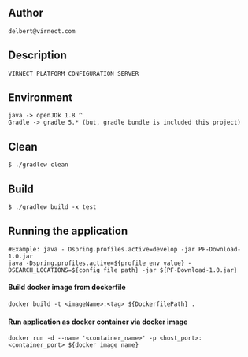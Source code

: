 ## Author

```
delbert@virnect.com

```

## Description

```
VIRNECT PLATFORM CONFIGURATION SERVER

```

## Environment

```
java -> openJDk 1.8 ^
Gradle -> gradle 5.* (but, gradle bundle is included this project)
```

## Clean
```
$ ./gradlew clean
```

## Build

```
$ ./gradlew build -x test
```

## Running the application

```shell script
#Example: java - Dspring.profiles.active=develop -jar PF-Download-1.0.jar
java -Dspring.profiles.active=${profile env value} -DSEARCH_LOCATIONS=${config file path} -jar ${PF-Download-1.0.jar}
```

#### Build docker image from dockerfile

```shell script
docker build -t <imageName>:<tag> ${DockerfilePath} .
```

#### Run application as docker container via docker image

```shell script
docker run -d --name '<container_name>' -p <host_port>:<container_port> ${docker image name}
```
